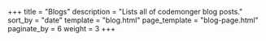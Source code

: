 +++
title = "Blogs"
description = "Lists all of codemonger blog posts."
sort_by = "date"
template = "blog.html"
page_template = "blog-page.html"
paginate_by = 6
weight = 3
+++